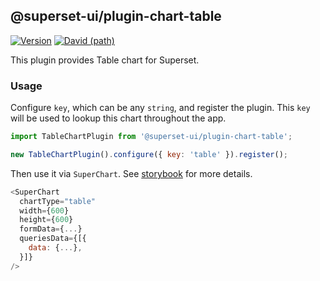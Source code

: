 <!--
Licensed to the Apache Software Foundation (ASF) under one
or more contributor license agreements.  See the NOTICE file
distributed with this work for additional information
regarding copyright ownership.  The ASF licenses this file
to you under the Apache License, Version 2.0 (the
"License"); you may not use this file except in compliance
with the License.  You may obtain a copy of the License at

  http://www.apache.org/licenses/LICENSE-2.0

Unless required by applicable law or agreed to in writing,
software distributed under the License is distributed on an
"AS IS" BASIS, WITHOUT WARRANTIES OR CONDITIONS OF ANY
KIND, either express or implied.  See the License for the
specific language governing permissions and limitations
under the License.
-->

## @superset-ui/plugin-chart-table

[![Version](https://img.shields.io/npm/v/@superset-ui/plugin-chart-table.svg?style=flat-square)](https://www.npmjs.com/package/@superset-ui/plugin-chart-table)
[![David (path)](https://img.shields.io/david/apache-superset/superset-ui-plugins.svg?path=packages%2Fsuperset-ui-plugin-chart-table&style=flat-square)](https://david-dm.org/apache-superset/superset-ui-plugins?path=plugins/superset-ui-plugin-chart-table)

This plugin provides Table chart for Superset.

### Usage

Configure `key`, which can be any `string`, and register the plugin. This `key` will be used to
lookup this chart throughout the app.

```js
import TableChartPlugin from '@superset-ui/plugin-chart-table';

new TableChartPlugin().configure({ key: 'table' }).register();
```

Then use it via `SuperChart`. See
[storybook](https://apache-superset.github.io/superset-ui-plugins/?selectedKind=plugin-chart-table)
for more details.

```js
<SuperChart
  chartType="table"
  width={600}
  height={600}
  formData={...}
  queriesData={[{
    data: {...},
  }]}
/>
```
